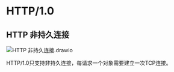 # HTTP/1.0

## HTTP 非持久连接

![HTTP 非持久连接.drawio](https://csnotes.oss-cn-beijing.aliyuncs.com/photos/HTTP%E6%8C%81%E4%B9%85%E8%BF%9E%E6%8E%A5.drawio.png)

HTTP/1.0只支持非持久连接，每请求一个对象需要建立一次TCP连接。


